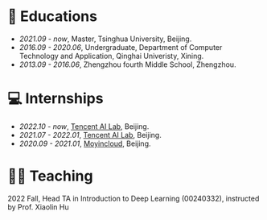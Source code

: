 # 📖 Educations
- *2021.09 - now*, Master, Tsinghua University, Beijing.
- *2016.09 - 2020.06*, Undergraduate, Department of Computer Technology and Application, Qinghai Univeristy, Xining.
- *2013.09 - 2016.06*, Zhengzhou fourth Middle School, Zhengzhou.

# 💻 Internships
- *2022.10 - now*, [Tencent AI Lab](https://ai.tencent.com/), Beijing.
- *2021.07 - 2022.01*, [Tencent AI Lab](https://ai.tencent.com/), Beijing.
- *2020.09 - 2021.01*, [Moyincloud](https://enjoymusic.ai/), Beijing.

# 🧑‍🏫 Teaching
2022 Fall, Head TA in Introduction to Deep Learning (00240332), instructed by Prof. Xiaolin Hu
